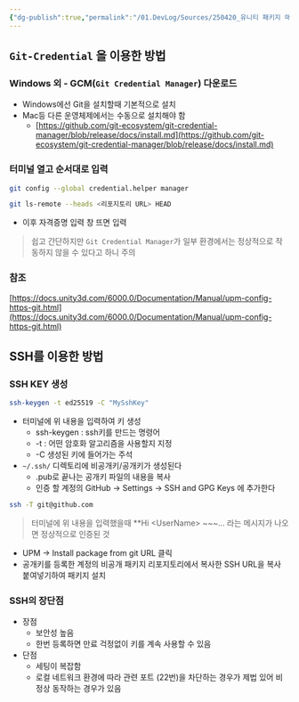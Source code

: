 ```yaml
---
{"dg-publish":true,"permalink":"/01.DevLog/Sources/250420_유니티 패키지 매니저에서 비공개 리포지토리를 참조할 수 있도록 해보자/"}
---
```


## `Git-Credential` 을 이용한 방법

### Windows 외 - GCM(`Git Credential Manager`) 다운로드

- Windows에선 Git을 설치할때 기본적으로 설치
- Mac등 다른 운영체제에서는 수동으로 설치해야 함
    - [https://github.com/git-ecosystem/git-credential-manager/blob/release/docs/install.md](https://github.com/git-ecosystem/git-credential-manager/blob/release/docs/install.md)

### 터미널 열고 순서대로 입력

```bash
git config --global credential.helper manager
```

```bash
git ls-remote --heads <리포지토리 URL> HEAD
```

- 이후 자격증명 입력 창 뜨면 입력

> 쉽고 간단하지만 `Git Credential Manager`가 일부 환경에서는 정상적으로 작동하지 않을 수 있다고 하니 주의

### 참조

[https://docs.unity3d.com/6000.0/Documentation/Manual/upm-config-https-git.html](https://docs.unity3d.com/6000.0/Documentation/Manual/upm-config-https-git.html)

## SSH를 이용한 방법

### SSH KEY 생성

```bash
ssh-keygen -t ed25519 -C "MySshKey"
```

- 터미널에 위 내용을 입력하여 키 생성
    - ssh-keygen : ssh키를 만드는 명령어
    - -t : 어떤 암호화 알고리즘을 사용할지 지정
    - -C 생성된 키에 들어가는 주석
- `~/.ssh/` 디렉토리에 비공개키/공개키가 생성된다
    - .pub로 끝나는 공개키 파일의 내용을 복사
    - 인증 할 계정의 GitHub → Settings → SSH and GPG Keys 에 추가한다

```bash
ssh -T git@github.com
```

> 터미널에 위 내용을 입력했을때 **Hi <UserName\> ~~~… 라는 메시지가 나오면 정상적으로 인증된 것

- UPM → Install package from git URL 클릭
- 공개키를 등록한 계정의 비공개 패키지 리포지토리에서 복사한 SSH URL을 복사 붙여넣기하여 패키지 설치

### SSH의 장단점

* 장점
    * 보안성 높음
    * 한번 등록하면 만료 걱정없이 키를 계속 사용할 수 있음
* 단점
    * 세팅이 복잡함
    * 로컬 네트워크 환경에 따라 관련 포트 (22번)을 차단하는 경우가 제법 있어 비정상 동작하는 경우가 있음
